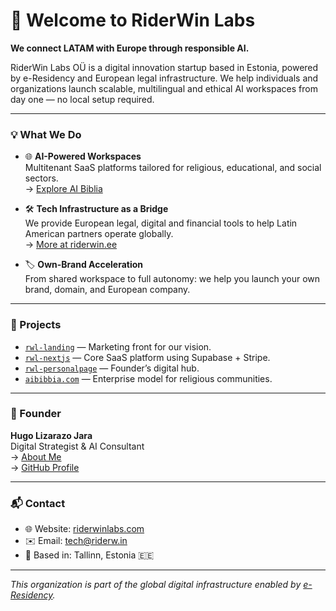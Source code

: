 # 👋 Welcome to RiderWin Labs

**We connect LATAM with Europe through responsible AI.**

RiderWin Labs OÜ is a digital innovation startup based in Estonia, powered by e-Residency and European legal infrastructure. We help individuals and organizations launch scalable, multilingual and ethical AI workspaces from day one — no local setup required.

---

### 💡 What We Do

- 🌐 **AI-Powered Workspaces**  
  Multitenant SaaS platforms tailored for religious, educational, and social sectors.  
  → [Explore AI Biblia](https://aibible.io)

- 🛠️ **Tech Infrastructure as a Bridge**  
  We provide European legal, digital and financial tools to help Latin American partners operate globally.  
  → [More at riderwin.ee](https://riderwin.ee)

- 🏷️ **Own-Brand Acceleration**  
  From shared workspace to full autonomy: we help you launch your own brand, domain, and European company.

---

### 🚀 Projects

- [`rwl-landing`](https://github.com/RiderWinLabs/rwl-landing) — Marketing front for our vision.
- [`rwl-nextjs`](https://github.com/RiderWinLabs/rwl-nextjs) — Core SaaS platform using Supabase + Stripe.
- [`rwl-personalpage`](https://github.com/RiderWinLabs/rwl-personalpage) — Founder’s digital hub.
- [`aibibbia.com`](https://www.aibibbia.com) — Enterprise model for religious communities.

---

### 🧠 Founder

**Hugo Lizarazo Jara**  
Digital Strategist & AI Consultant  
→ [About Me](https://www.riderw.in/about)  
→ [GitHub Profile](https://github.com/HugoLizarazo)

---

### 📬 Contact

- 🌐 Website: [riderwinlabs.com](https://riderwinlabs.com)
- ✉️ Email: [tech@riderw.in](mailto:tech@riderw.in)
- 🏢 Based in: Tallinn, Estonia 🇪🇪

---

_This organization is part of the global digital infrastructure enabled by [e-Residency](https://e-resident.gov.ee)._
